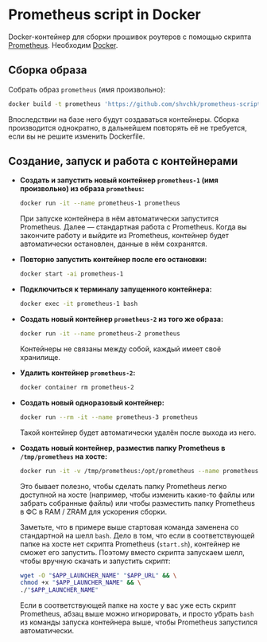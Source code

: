 # Prometheus script in Docker

Docker-контейнер для сборки прошивок роутеров с помощью скрипта [Prometheus](http://prometheus.freize.net). Необходим [Docker](https://docs.docker.com/engine/install).

## Сборка образа

Собрать образ `prometheus` (имя произвольно):
```sh
docker build -t prometheus 'https://github.com/shvchk/prometheus-script-docker.git#main'
```
Впоследствии на базе него будут создаваться контейнеры. Сборка производится однократно, в дальнейшем повторять её не требуется, если вы не решите изменить Dockerfile.

## Создание, запуск и работа с контейнерами

- **Создать и запустить новый контейнер `prometheus-1` (имя произвольно) из образа `prometheus`:**
  ```sh
  docker run -it --name prometheus-1 prometheus
  ```
  При запуске контейнера в нём автоматически запустится Prometheus. Далее — стандартная работа с Prometheus. Когда вы закончите работу и выйдите из Prometheus, контейнер будет автоматически остановлен, данные в нём сохранятся.

- **Повторно запустить контейнер после его остановки:**
  ```sh
  docker start -ai prometheus-1
  ```

- **Подключиться к терминалу запущенного контейнера:**
  ```sh
  docker exec -it prometheus-1 bash
  ```

- **Создать новый контейнер `prometheus-2` из того же образа:**
  ```sh
  docker run -it --name prometheus-2 prometheus
  ```
  Контейнеры не связаны между собой, каждый имеет своё хранилище.

- **Удалить контейнер `prometheus-2`:**
  ```sh
  docker container rm prometheus-2
  ```

- **Создать новый одноразовый контейнер:**
  ```sh
  docker run --rm -it --name prometheus-3 prometheus
  ```
  Такой контейнер будет автоматически удалён после выхода из него.

- **Создать новый контейнер, разместив папку Prometheus в `/tmp/prometheus` на хосте:**
  ```sh
  docker run -it -v /tmp/prometheus:/opt/prometheus --name prometheus-4 prometheus bash
  ```
  Это бывает полезно, чтобы сделать папку Prometheus легко доступной на хосте (например, чтобы изменить какие-то файлы или забрать собранные файлы) или чтобы разместить папку Prometheus в ФС в RAM / ZRAM для ускорения сборки.

  Заметьте, что в примере выше стартовая команда заменена со стандартной на шелл `bash`. Дело в том, что если в соответствующей папке на хосте нет скрипта Prometheus (`start.sh`), контейнер не сможет его запустить. Поэтому вместо скрипта запускаем шелл, чтобы вручную скачать и запустить скрипт:
  ```sh
  wget -O "$APP_LAUNCHER_NAME" "$APP_URL" && \
  chmod +x "$APP_LAUNCHER_NAME" && \
  ./"$APP_LAUNCHER_NAME"
  ```

  Если в соответствующей папке на хосте у вас уже есть скрипт Prometheus, абзац выше можно игнорировать, и просто убрать `bash` из команды запуска контейнера выше, чтобы Prometheus запустился автоматически.
